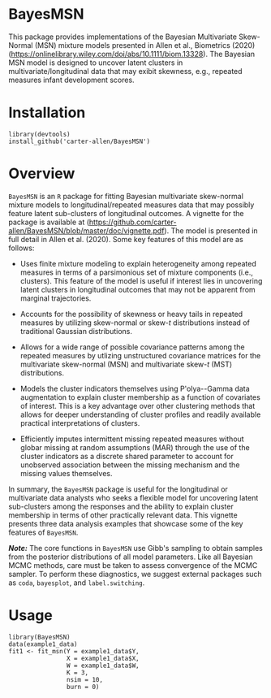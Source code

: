 BayesMSN
===

This package provides implementations of the Bayesian Multivariate Skew-Normal (MSN) mixture models presented in Allen et al., Biometrics (2020) (https://onlinelibrary.wiley.com/doi/abs/10.1111/biom.13328). The Bayesian MSN model is designed to uncover latent clusters in multivariate/longitudinal data that may exibit skewness, e.g., repeated measures infant development scores. 

Installation
===
```
library(devtools)
install_github('carter-allen/BayesMSN')
```

Overview
===

`BayesMSN` is an `R` package for fitting Bayesian multivariate skew-normal mixture models to longitudinal/repeated measures data that may possibly feature latent sub-clusters of longitudinal outcomes. A vignette for the package is available at (https://github.com/carter-allen/BayesMSN/blob/master/doc/vignette.pdf). The model is presented in full detail in Allen et al. (2020). Some key features of this model are as follows:

- Uses finite mixture modeling to explain heterogeneity among repeated measures in terms of a parsimonious set of mixture components (i.e., clusters). This feature of the model is useful if interest lies in uncovering latent clusters in longitudinal outcomes that may not be apparent from marginal trajectories.

- Accounts for the possibility of skewness or heavy tails in repeated measures by utilizing skew-normal or skew-$t$ distributions instead of traditional Gaussian distributions. 

- Allows for a wide range of possible covariance patterns among the repeated measures by utlizing unstructured covariance matrices for the multivariate skew-normal (MSN) and multivariate skew-$t$ (MST) distributions.

- Models the cluster indicators themselves using P\'olya--Gamma data augmentation to explain cluster membership as a function of covariates of interest. This is a key advantage over other clustering methods that allows for deeper understanding of cluster profiles and readily available practical interpretations of clusters. 

- Efficiently imputes intermittent missing repeated measures without globar missing at random assumptions (MAR) through the use of the cluster indicators as a discrete shared parameter to account for unobserved association between the missing mechanism and the missing values themselves. 

In summary, the `BayesMSN` package is useful for the longitudinal or multivariate data analysts who seeks a flexible model for uncovering latent sub-clusters among the responses and the ability to explain cluster membership in terms of other practically relevant data. This vignette presents three data analysis examples that showcase some of the key features of `BayesMSN`. 

___Note:___ The core functions in `BayesMSN` use Gibb's sampling to obtain samples from the posterior distributions of all model parameters. Like all Bayesian MCMC methods, care must be taken to assess convergence of the MCMC sampler. To perform these diagnostics, we suggest external packages such as `coda`, `bayesplot`, and `label.switching`. 

Usage
===
```
library(BayesMSN)
data(example1_data)
fit1 <- fit_msn(Y = example1_data$Y,
                X = example1_data$X,
                W = example1_data$W,
                K = 3,
                nsim = 10,
                burn = 0)
```

